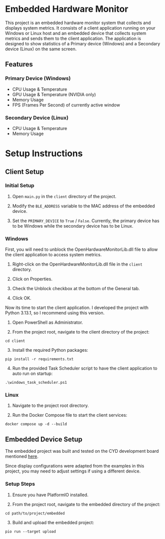 # Embedded Hardware Monitor

This project is an embedded hardware monitor system that collects and displays system metrics. It consists of a client application running on your Windows or Linux host and an embedded device that collects system metrics and sends them to the client application. The application is designed to show statistics of a Primary device (Windows) and a Secondary device (Linux) on the same screen.

## Features
### Primary Device (Windows)
- CPU Usage & Temperature
- GPU Usage & Temperature (NVIDIA only)
- Memory Usage
- FPS (Frames Per Second) of currently active window
### Secondary Device (Linux)
- CPU Usage & Temperature
- Memory Usage

# Setup Instructions

## Client Setup

### Initial Setup

1. Open ```main.py``` in the ```client``` directory of the project.

2. Modify the ```BLE_ADDRESS``` variable to the MAC address of the embedded device.

3. Set the ```PRIMARY_DEVICE``` to ```True``` / ```False```. Currently, the primary device has to be Windows while the secondary device has to be Linux.

### Windows

First, you will need to unblock the OpenHardwareMonitorLib.dll file to allow the client application to access system metrics.

1. Right-click on the OpenHardwareMonitorLib.dll file in the ```client``` directory.

2. Click on Properties.

3. Check the Unblock checkbox at the bottom of the General tab.

4. Click OK.

Now its time to start the client application. I developed the project with Python 3.13.1, so I recommend using this version.

1. Open PowerShell as Administrator.

2. From the project root, navigate to the client directory of the project:
```
cd client
```

3. Install the required Python packages:
```
pip install -r requirements.txt
```

4. Run the provided Task Scheduler script to have the client application to auto run on startup:

```
.\windows_task_scheduler.ps1
```

### Linux

1. Navigate to the project root directory.

2. Run the Docker Compose file to start the client services:

```
docker compose up -d --build
```

## Embedded Device Setup

The embedded project was built and tested on the CYD development board mentioned [here](https://github.com/witnessmenow/ESP32-Cheap-Yellow-Display).

Since display configurations were adapted from the examples in this project, you may need to adjust settings if using a different device.


### Setup Steps

1. Ensure you have PlatformIO installed.

2. From the project root, navigate to the embedded directory of the project:

```
cd path/to/project/embedded
```

3. Build and upload the embedded project:

```
pio run --target upload
```


